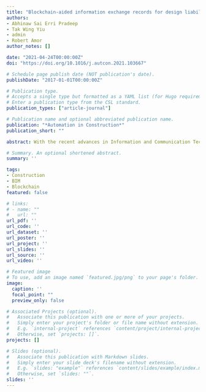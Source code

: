 ```yaml
---
title: "Blockchain-aided information exchange records for design liability control and improved security"
authors:
- Abhinaw Sai Erri Pradeep
- Tak Wing Yiu
- admin
- Robert Amor
author_notes: []

date: "2021-04-24T00:00:00Z"
doi: "https://doi.org/10.1016/j.autcon.2021.103667"

# Schedule page publish date (NOT publication's date).
publishDate: "2017-01-01T00:00:00Z"

# Publication type.
# Accepts a single type but formatted as a YAML list (for Hugo requirements).
# Enter a publication type from the CSL standard.
publication_types: ["article-journal"]

# Publication name and optional abbreviated publication name.
publication: "*Automation in Construction*"
publication_short: ""

abstract: With the recent advances in Information and Communication Technologies in the construction industry, information is exchanged digitally with little regard to the contracts that govern them. Although parties collaborating in project design are contracted to the client, they transact with each other when using BIM and other collaborative practices without any direct contractual relationship among themselves. This results in a lack of design liability control and an increase in claims and disputes. Further, the use of multiple software packages results in the exposure of data to third parties, data corruption and compromise in data privacy (using data for unintended purposes), data integrity (unauthorised access to sensitive data), and data longevity (loss of data post-handover). This study investigates blockchain technology (BCT) to address these issues using a design science research method. The current information exchange processes were mapped to identify the critical transactions that may benefit from record-keeping on the blockchain. Next, a prototype was designed to demonstrate and evaluate the proposed BCT integrated process models. Three key project processes, design review, design coordination and request for information; and two potential conflict scenarios during and post-construction were simulated as part of the evaluation. The prototype's implementation exhibits BCT's ability to record snapshots of individual design inputs to the overall project design and to enable a clear and long-term record of key exchange transactions. This improves the design liability control for contributing stakeholders and the auditability of the exchange records. Further, the proofs derived from such a system are independent of any third-party storage or subscription. Given the nature of records stored in a blockchain, the existence, integrity, and authenticity of information along with its associated metadata can be verified in the long-term as well. Therefore, BCT could be a supplementary technology that supports the existing information exchange systems.

# Summary. An optional shortened abstract.
summary: ''

tags:
- Construction
- BIM
- Blockchain
featured: false

# links:
# - name: ""
#   url: ""
url_pdf: ''
url_code: ''
url_dataset: ''
url_poster: ''
url_project: ''
url_slides: ''
url_source: ''
url_video: ''

# Featured image
# To use, add an image named `featured.jpg/png` to your page's folder. 
image:
  caption: ''
  focal_point: ""
  preview_only: false

# Associated Projects (optional).
#   Associate this publication with one or more of your projects.
#   Simply enter your project's folder or file name without extension.
#   E.g. `internal-project` references `content/project/internal-project/index.md`.
#   Otherwise, set `projects: []`.
projects: []

# Slides (optional).
#   Associate this publication with Markdown slides.
#   Simply enter your slide deck's filename without extension.
#   E.g. `slides: "example"` references `content/slides/example/index.md`.
#   Otherwise, set `slides: ""`.
slides: ''
---
```


